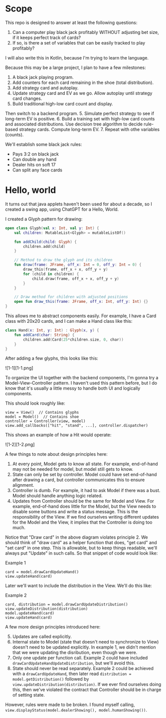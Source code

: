 # Scope

This repo is designed to answer at least the following questions:

1.  Can a computer play black jack profitably WITHOUT adjusting bet size, if it keeps perfect track of cards?
2.  If so, is there a set of variables that can be easily tracked to play profitably?

I will also write this in Kotlin, because I'm trying to learn the language.

Because this may be a large project, I plan to have a few milestones:
1.  A black jack playing program.
2.  Add counters for each card remaining in the shoe (total distribution).
3.  Add strategy card and autoplay.
4.  Update strategy card and EV as we go.  Allow autoplay until strategy card changes.
5.  Build traditional high-low card count and display.

Then switch to a backend program.
5.  Simulate perfect strategy to see if long-term EV is positive.
6.  Build a training set with high-low card counts and associated distributions.  Use decision tree algorithm to decide rule-based strategy cards.  Compute long-term EV.
7.  Repeat with othe variables (counts).

We'll establish some black jack rules:
- Pays 3:2 on black jack
- Can double any hand
- Dealer hits on soft 17
- Can split any face cards

# Hello, world

It turns out that java applets haven't been used for about a decade, so I created a swing app, using ChatGPT for a Hello, World.

I created a Glyph pattern for drawing:

```kotlin
open class Glyph(val x: Int, val y: Int) {
    val children: MutableList<Glyph> = mutableListOf()

    fun addChild(child: Glyph) {
        children.add(child)
    }

    // Method to draw the glyph and its children
    fun draw(frame: JFrame, off_x: Int = 0, off_y: Int = 0) {
        draw_this(frame, off_x + x, off_y + y)
        for (child in children) {
            child.draw(frame, off_x + x, off_y + y)
        }
    }

    // Draw method for children with adjusted positions
    open fun draw_this(frame: JFrame, off_x: Int, off_y: Int) {}
}
```

This allows me to abstract components easily.  For example, I have a Card class with 20x20 cards, and I can make a Hand class like this:

```kotlin
class Hand(x: Int, y: Int) : Glyph(x, y) {
    fun addCard(char: String) {
        children.add(Card(25*children.size, 0, char))
    }
}
```

After adding a few glyphs, this looks like this:

![1-1][1-1.png]

To organize the UI together with the backend components, I'm gonna try a Model-View-Controller pattern.  I haven't used this pattern before, but I do know that it's usually a little messy to handle both UI and logically components.

This should look roughly like:

```
view = View()  // Contains glyphs
model = Model()  // Contains shoe
controller = Controller(view, model)
view.add_callbacks(["hit", "stand", ...], controller.dispatcher)
```

This shows an example of how a Hit would operate:

![1-2][1-2.png]

A few things to note about design principles here:

1.  At every point, Model gets to know all state.  For example, end-of-hand may not be needed for model, but model still gets to know.
2.  State can only be set by controller.  Model could have set end-of-hand after drawing a card, but controller communicates this to ensure alignment.
3.  Controller is dumb.  For example, it had to ask Model if there was a bust.  Model should handle anything logic related.
4.  Updates from Controller should be the same for Model and View.  For example, end-of-hand does little for the Model, but the View needs to disable some buttons and write a status message.  This is the responsibility of the View.  If we find ourselves writing different updates for the Model and the View, it implies that the Controller is doing too much.

Notice that "Draw card" in the above diagram violates principle 2.  We should think of "draw card" as a helper function that does, "get card" and "set card" in one step.  This is allowable, but to keep things readable, we'll always put "Update" in such calls.  So that snippet of code would look like:

Example 1
```
card = model.drawCardUpdateHand()
view.updateHand(card)
```

Later we'll want to include the distribution in the View.  We'll do this like:

Example 2
```
card, distribution = model.drawCardUpdateDistribution()
view.updateDistribution(distribution)
model.updateHand(card)
view.updateHand(card)
```

A few more design principles introduced here:

5.  Updates are called explicitly.
6.  Internal state to Model (state that doesn't need to synchronize to View) doesn't need to be updated explicitly.  In example 1, we didn't mention that we were updating the disribution, even though we were.
7.  Only one update per function call.  Example 2 could have included `drawCardUpdateHandUpdateDistribution`, but we'll avoid this.
8.  State should never be read separately.  Example 2 could be achieved with a `drawCardUpdateHand`, then later read `distribution = model.getDistribution()` followed by `view.updateDistribution(distribution)`.  If we ever find ourselves doing this, then we've violated the contract that Controller should be in charge of setting state.

However, rules were made to be broken.  I found myself calling, `view.displayStatus(model.dealerShowing(), model.humanShowing())`.
